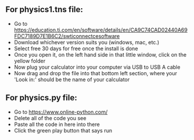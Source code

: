 ## For physics1.tns file:
* Go to https://education.ti.com/en/software/details/en/CA9C74CAD02440A69FDC7189D7E1B6C2/swticonnectcesoftware
* Download whichever version suits you (windows, mac, etc.)
* Select free 30 days for free once the install is done
* Once you open it, on the left hand side in that little window, click on the yellow folder
* Now plug your calculator into your computer via USB to USB A cable
* Now drag and drop the file into that bottom left section, where your 'Look in:' should be the name of your calculator

## For physics.py file:
* Go to https://www.online-python.com/
* Delete all of the code you see
* Paste all the code in here into there
* Click the green play button that says run
